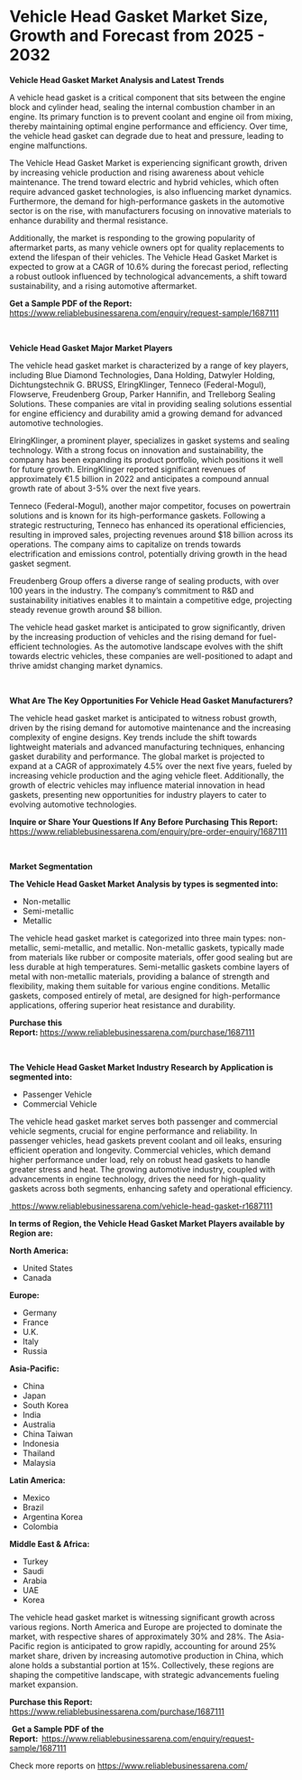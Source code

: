 <p><h1>Vehicle Head Gasket Market Size, Growth and Forecast from 2025 - 2032</h1></p><p><strong>Vehicle Head Gasket Market Analysis and Latest Trends</strong></p>
<p><p>A vehicle head gasket is a critical component that sits between the engine block and cylinder head, sealing the internal combustion chamber in an engine. Its primary function is to prevent coolant and engine oil from mixing, thereby maintaining optimal engine performance and efficiency. Over time, the vehicle head gasket can degrade due to heat and pressure, leading to engine malfunctions. </p><p>The Vehicle Head Gasket Market is experiencing significant growth, driven by increasing vehicle production and rising awareness about vehicle maintenance. The trend toward electric and hybrid vehicles, which often require advanced gasket technologies, is also influencing market dynamics. Furthermore, the demand for high-performance gaskets in the automotive sector is on the rise, with manufacturers focusing on innovative materials to enhance durability and thermal resistance.</p><p>Additionally, the market is responding to the growing popularity of aftermarket parts, as many vehicle owners opt for quality replacements to extend the lifespan of their vehicles. The Vehicle Head Gasket Market is expected to grow at a CAGR of 10.6% during the forecast period, reflecting a robust outlook influenced by technological advancements, a shift toward sustainability, and a rising automotive aftermarket.</p></p>
<p><strong>Get a Sample PDF of the Report:&nbsp;</strong> <a href="https://www.reliablebusinessarena.com/enquiry/request-sample/1687111?utm_campaign=3575&utm_medium=2&utm_source=Github&utm_content=ia&utm_term=30032025&utm_id=vehicle-head-gasket">https://www.reliablebusinessarena.com/enquiry/request-sample/1687111</a></p>
<p>&nbsp;</p>
<p><strong>Vehicle Head Gasket Major Market Players</strong></p>
<p><p>The vehicle head gasket market is characterized by a range of key players, including Blue Diamond Technologies, Dana Holding, Datwyler Holding, Dichtungstechnik G. BRUSS, ElringKlinger, Tenneco (Federal-Mogul), Flowserve, Freudenberg Group, Parker Hannifin, and Trelleborg Sealing Solutions. These companies are vital in providing sealing solutions essential for engine efficiency and durability amid a growing demand for advanced automotive technologies.</p><p>ElringKlinger, a prominent player, specializes in gasket systems and sealing technology. With a strong focus on innovation and sustainability, the company has been expanding its product portfolio, which positions it well for future growth. ElringKlinger reported significant revenues of approximately €1.5 billion in 2022 and anticipates a compound annual growth rate of about 3-5% over the next five years.</p><p>Tenneco (Federal-Mogul), another major competitor, focuses on powertrain solutions and is known for its high-performance gaskets. Following a strategic restructuring, Tenneco has enhanced its operational efficiencies, resulting in improved sales, projecting revenues around $18 billion across its operations. The company aims to capitalize on trends towards electrification and emissions control, potentially driving growth in the head gasket segment.</p><p>Freudenberg Group offers a diverse range of sealing products, with over 100 years in the industry. The company’s commitment to R&D and sustainability initiatives enables it to maintain a competitive edge, projecting steady revenue growth around $8 billion.</p><p>The vehicle head gasket market is anticipated to grow significantly, driven by the increasing production of vehicles and the rising demand for fuel-efficient technologies. As the automotive landscape evolves with the shift towards electric vehicles, these companies are well-positioned to adapt and thrive amidst changing market dynamics.</p></p>
<p>&nbsp;</p>
<p><strong>What Are The Key Opportunities For Vehicle Head Gasket Manufacturers?</strong></p>
<p><p>The vehicle head gasket market is anticipated to witness robust growth, driven by the rising demand for automotive maintenance and the increasing complexity of engine designs. Key trends include the shift towards lightweight materials and advanced manufacturing techniques, enhancing gasket durability and performance. The global market is projected to expand at a CAGR of approximately 4.5% over the next five years, fueled by increasing vehicle production and the aging vehicle fleet. Additionally, the growth of electric vehicles may influence material innovation in head gaskets, presenting new opportunities for industry players to cater to evolving automotive technologies.</p></p>
<p><strong>Inquire or Share Your Questions If Any Before Purchasing This Report:</strong> <a href="https://www.reliablebusinessarena.com/enquiry/pre-order-enquiry/1687111?utm_campaign=3575&utm_medium=2&utm_source=Github&utm_content=ia&utm_term=30032025&utm_id=vehicle-head-gasket">https://www.reliablebusinessarena.com/enquiry/pre-order-enquiry/1687111</a></p>
<p>&nbsp;</p>
<p><strong>Market Segmentation</strong></p>
<p><strong>The Vehicle Head Gasket Market Analysis by types is segmented into:</strong></p>
<p><ul><li>Non-metallic</li><li>Semi-metallic</li><li>Metallic</li></ul></p>
<p><p>The vehicle head gasket market is categorized into three main types: non-metallic, semi-metallic, and metallic. Non-metallic gaskets, typically made from materials like rubber or composite materials, offer good sealing but are less durable at high temperatures. Semi-metallic gaskets combine layers of metal with non-metallic materials, providing a balance of strength and flexibility, making them suitable for various engine conditions. Metallic gaskets, composed entirely of metal, are designed for high-performance applications, offering superior heat resistance and durability.</p></p>
<p><strong>Purchase this Report:&nbsp;</strong><a href="https://www.reliablebusinessarena.com/purchase/1687111?utm_campaign=3575&utm_medium=2&utm_source=Github&utm_content=ia&utm_term=30032025&utm_id=vehicle-head-gasket">https://www.reliablebusinessarena.com/purchase/1687111</a></p>
<p>&nbsp;</p>
<p><strong>The Vehicle Head Gasket Market Industry Research by Application is segmented into:</strong></p>
<p><ul><li>Passenger Vehicle</li><li>Commercial Vehicle</li></ul></p>
<p><p>The vehicle head gasket market serves both passenger and commercial vehicle segments, crucial for engine performance and reliability. In passenger vehicles, head gaskets prevent coolant and oil leaks, ensuring efficient operation and longevity. Commercial vehicles, which demand higher performance under load, rely on robust head gaskets to handle greater stress and heat. The growing automotive industry, coupled with advancements in engine technology, drives the need for high-quality gaskets across both segments, enhancing safety and operational efficiency.</p></p>
<p><a href="https://www.reliablebusinessarena.com/vehicle-head-gasket-r1687111?utm_campaign=3575&utm_medium=2&utm_source=Github&utm_content=ia&utm_term=30032025&utm_id=vehicle-head-gasket">&nbsp;https://www.reliablebusinessarena.com/vehicle-head-gasket-r1687111</a></p>
<p><strong>In terms of Region, the Vehicle Head Gasket Market Players available by Region are:</strong></p>
<p>
    <p> <strong> North America: </strong>
        <ul>
            <li>United States</li>
            <li>Canada</li>
        </ul>
        </p> 
    <p> <strong> Europe: </strong>
        <ul>
            <li>Germany</li>
            <li>France</li>
            <li>U.K.</li>
            <li>Italy</li>
            <li>Russia</li>
        </ul>
        </p> 
    <p> <strong> Asia-Pacific: </strong>
        <ul>
            <li>China</li>
            <li>Japan</li>
            <li>South Korea</li>
            <li>India</li>
            <li>Australia</li>
            <li>China Taiwan</li>
            <li>Indonesia</li>
            <li>Thailand</li>
            <li>Malaysia</li>
        </ul>
        </p> 
    <p> <strong> Latin America: </strong>
        <ul>
            <li>Mexico</li>
            <li>Brazil</li>
            <li>Argentina Korea</li>
            <li>Colombia</li>
        </ul>
        </p> 
    <p> <strong> Middle East & Africa: </strong>
        <ul>
            <li>Turkey</li>
            <li>Saudi</li>
            <li>Arabia</li>
            <li>UAE</li>
            <li>Korea</li>
        </ul>
    </p>
    </p>
<p><p>The vehicle head gasket market is witnessing significant growth across various regions. North America and Europe are projected to dominate the market, with respective shares of approximately 30% and 28%. The Asia-Pacific region is anticipated to grow rapidly, accounting for around 25% market share, driven by increasing automotive production in China, which alone holds a substantial portion at 15%. Collectively, these regions are shaping the competitive landscape, with strategic advancements fueling market expansion.</p></p>
<p><strong>Purchase this Report: </strong><a href="https://www.reliablebusinessarena.com/purchase/1687111?utm_campaign=3575&utm_medium=2&utm_source=Github&utm_content=ia&utm_term=30032025&utm_id=vehicle-head-gasket">https://www.reliablebusinessarena.com/purchase/1687111</a></p>
<p>&nbsp;<strong>Get a Sample PDF of the Report:&nbsp;&nbsp;</strong><a href="https://www.reliablebusinessarena.com/enquiry/request-sample/1687111?utm_campaign=3575&utm_medium=2&utm_source=Github&utm_content=ia&utm_term=30032025&utm_id=vehicle-head-gasket">https://www.reliablebusinessarena.com/enquiry/request-sample/1687111</a></p>
<p><strong></strong></p>
<p>Check more reports on <a href="https://www.reliablebusinessarena.com/?utm_campaign=3575&utm_medium=2&utm_source=Github&utm_content=ia&utm_term=30032025&utm_id=vehicle-head-gasket">https://www.reliablebusinessarena.com/</a></p>